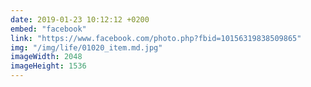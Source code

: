 ```yaml
---
date: 2019-01-23 10:12:12 +0200
embed: "facebook"
link: "https://www.facebook.com/photo.php?fbid=10156319838509865"
img: "/img/life/01020_item.md.jpg"
imageWidth: 2048
imageHeight: 1536
---
```

